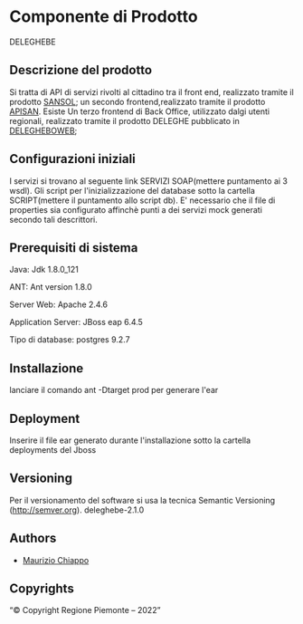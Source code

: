 # Componente di Prodotto

DELEGHEBE

## Descrizione del prodotto

Si tratta di API di servizi rivolti al cittadino tra il front end, realizzato tramite il prodotto [SANSOL](https://github.com/regione-piemonte/sansol);
un secondo frontend,realizzato tramite il prodotto [APISAN](https://github.com/regione-piemonte/apisan). 
Esiste Un terzo frontend di Back Office, utilizzato dalgi utenti regionali, realizzato tramite il prodotto DELEGHE pubblicato in [DELEGHEBOWEB](https://github.com/regione-piemonte/deleghe/tree/master/delegheboweb); 

## Configurazioni iniziali

I servizi si trovano al seguente link SERVIZI SOAP(mettere puntamento ai 3 wsdl).
Gli script per l'inizializzazione del database sotto la cartella SCRIPT(mettere il puntamento allo script db). 
E' necessario che il file di properties sia configurato affinchè punti a dei servizi mock generati secondo tali descrittori.

## Prerequisiti di sistema

Java: Jdk 1.8.0_121

ANT: Ant version 1.8.0

Server Web: Apache 2.4.6

Application Server: JBoss eap 6.4.5

Tipo di database: postgres  9.2.7 

## Installazione

lanciare il comando ant -Dtarget prod per generare l'ear

## Deployment

Inserire il file ear generato durante l'installazione sotto la cartella deployments del Jboss

## Versioning

Per il versionamento del software si usa la tecnica Semantic Versioning (http://semver.org).
deleghebe-2.1.0

## Authors
* [Maurizio Chiappo](https://github.com/maurizio-chiappo)

## Copyrights

“© Copyright Regione Piemonte – 2022”
